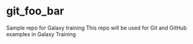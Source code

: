 # git_foo_bar
Sample repo for Galaxy training
This repo will be used for Git and GitHub examples in Galaxy Training
